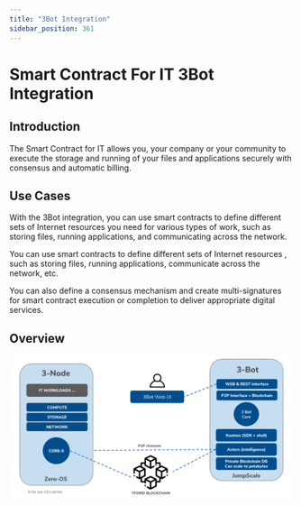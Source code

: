 ```yaml
---
title: "3Bot Integration"
sidebar_position: 361
---
```


<h1> Smart Contract For IT 3Bot Integration </h1>



## Introduction

The Smart Contract for IT allows you, your company or your community to execute the storage and running of your files and applications securely with consensus and automatic billing.

## Use Cases

With the 3Bot integration, you can use smart contracts to define different sets of Internet resources you need for various types of work, such as storing files, running applications, and communicating across the network.

You can use smart contracts to define different sets of Internet resources , such as storing files, running applications, communicate across the network, etc.

You can also define a consensus mechanism and create multi-signatures for smart contract execution or completion to deliver appropriate digital services.

## Overview

![](./img/smartcontract_3bot.jpg)